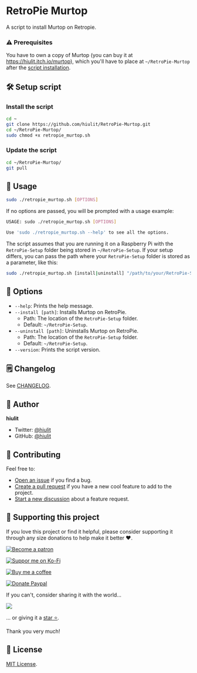 # RetroPie Murtop

A script to install Murtop on Retropie.

### ⚠️ Prerequisites

You have to own a copy of Murtop (you can buy it at https://hiulit.itch.io/murtop), which you'll have to place at `~/RetroPie-Murtop` after the [script installation](#install-the-script).

## 🛠️ Setup script

### Install the script

```sh
cd ~
git clone https://github.com/hiulit/RetroPie-Murtop.git
cd ~/RetroPie-Murtop/
sudo chmod +x retropie_murtop.sh
```

### Update the script

```sh
cd ~/RetroPie-Murtop/
git pull
```

## 🚀 Usage

```sh
sudo ./retropie_murtop.sh [OPTIONS]
```

If no options are passed, you will be prompted with a usage example:

```sh
USAGE: sudo ./retropie_murtop.sh [OPTIONS]

Use 'sudo ./retropie_murtop.sh --help' to see all the options.
```

The script assumes that you are running it on a Raspberry Pi with the `RetroPie-Setup` folder being stored in `~/RetroPie-Setup`. If your setup differs, you can pass the path where your `RetroPie-Setup` folder is stored as a parameter, like this:

```sh
sudo ./retropie_murtop.sh [install|uninstall] "/path/to/your/RetroPie-Setup"
```

## 📖 Options

- `--help`: Prints the help message.
- `--install [path]`: Installs Murtop on RetroPie.
  - Path: The location of the `RetroPie-Setup` folder.
  - Default: `~/RetroPie-Setup`.
- `--uninstall [path]`: Uninstalls Murtop on RetroPie.
  - Path: The location of the `RetroPie-Setup` folder.
  - Default: `~/RetroPie-Setup`.
- `--version`: Prints the script version.

## 🗒️ Changelog

See [CHANGELOG](/CHANGELOG.md).

## 👤 Author

**hiulit**

- Twitter: [@hiulit](https://twitter.com/hiulit)
- GitHub: [@hiulit](https://github.com/hiulit)

## 🤝 Contributing

Feel free to:

- [Open an issue](https://github.com/hiulit/RetroPie-Murtop/issues) if you find a bug.
- [Create a pull request](https://github.com/hiulit/RetroPie-Murtop/pulls) if you have a new cool feature to add to the project.
- [Start a new discussion](https://github.com/hiulit/RetroPie-Murtop/discussions) about a feature request.

## 🙌 Supporting this project

If you love this project or find it helpful, please consider supporting it through any size donations to help make it better ❤️.

[![Become a patron](https://img.shields.io/badge/Become_a_patron-ff424d?logo=Patreon&style=for-the-badge&logoColor=white)](https://www.patreon.com/hiulit)

[![Suppor me on Ko-Fi](https://img.shields.io/badge/Support_me_on_Ko--fi-F16061?logo=Ko-fi&style=for-the-badge&logoColor=white)](https://ko-fi.com/F2F7136ND)

[![Buy me a coffee](https://img.shields.io/badge/Buy_me_a_coffee-FFDD00?logo=buy-me-a-coffee&style=for-the-badge&logoColor=black)](https://www.buymeacoffee.com/hiulit)

[![Donate Paypal](https://img.shields.io/badge/PayPal-00457C?logo=PayPal&style=for-the-badge&label=Donate)](https://www.paypal.com/paypalme/hiulit)

If you can't, consider sharing it with the world...

[![](https://img.shields.io/badge/Share_on_Twitter-1DA1F2?style=for-the-badge&logo=twitter&logoColor=white)](https://twitter.com/intent/tweet?url=https%3A%2F%2Fgithub.com%2Fhiulit%2FRetroPie-Murtop&text="RetroPie+Murtop"%0AA+script+to+install+%23Murtop+on+%23RetroPie.%0Aby+%40hiulit%0A)

... or giving it a [star ⭐️](https://github.com/hiulit/RetroPie-Godot-Engine-Emulator/stargazers).

Thank you very much!


## 📝 License

[MIT License](/LICENSE).
